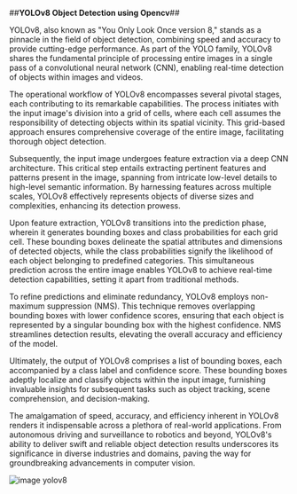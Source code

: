 ##**YOLOv8 Object Detection using Opencv**##

YOLOv8, also known as "You Only Look Once version 8," stands as a pinnacle in the field of object detection, combining speed and accuracy to provide cutting-edge performance. As part of the YOLO family, YOLOv8 shares the fundamental principle of processing entire images in a single pass of a convolutional neural network (CNN), enabling real-time detection of objects within images and videos.

The operational workflow of YOLOv8 encompasses several pivotal stages, each contributing to its remarkable capabilities. The process initiates with the input image's division into a grid of cells, where each cell assumes the responsibility of detecting objects within its spatial vicinity. This grid-based approach ensures comprehensive coverage of the entire image, facilitating thorough object detection.

Subsequently, the input image undergoes feature extraction via a deep CNN architecture. This critical step entails extracting pertinent features and patterns present in the image, spanning from intricate low-level details to high-level semantic information. By harnessing features across multiple scales, YOLOv8 effectively represents objects of diverse sizes and complexities, enhancing its detection prowess.

Upon feature extraction, YOLOv8 transitions into the prediction phase, wherein it generates bounding boxes and class probabilities for each grid cell. These bounding boxes delineate the spatial attributes and dimensions of detected objects, while the class probabilities signify the likelihood of each object belonging to predefined categories. This simultaneous prediction across the entire image enables YOLOv8 to achieve real-time detection capabilities, setting it apart from traditional methods.

To refine predictions and eliminate redundancy, YOLOv8 employs non-maximum suppression (NMS). This technique removes overlapping bounding boxes with lower confidence scores, ensuring that each object is represented by a singular bounding box with the highest confidence. NMS streamlines detection results, elevating the overall accuracy and efficiency of the model.

Ultimately, the output of YOLOv8 comprises a list of bounding boxes, each accompanied by a class label and confidence score. These bounding boxes adeptly localize and classify objects within the input image, furnishing invaluable insights for subsequent tasks such as object tracking, scene comprehension, and decision-making.

The amalgamation of speed, accuracy, and efficiency inherent in YOLOv8 renders it indispensable across a plethora of real-world applications. From autonomous driving and surveillance to robotics and beyond, YOLOv8's ability to deliver swift and reliable object detection results underscores its significance in diverse industries and domains, paving the way for groundbreaking advancements in computer vision.

![image yolov8](https://github.com/SaketDronamraju/Object-Detection/assets/147422663/b0bb2349-ded7-41f6-bc62-bacaa5a590c8)

